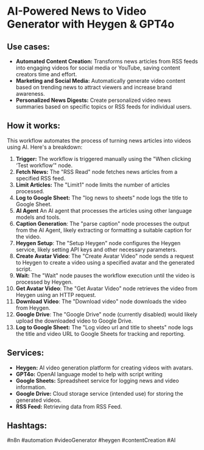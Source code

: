 # AI-Powered News to Video Generator with Heygen & GPT4o

## Use cases:

- **Automated Content Creation:**  Transforms news articles from RSS feeds into engaging videos for social media or YouTube, saving content creators time and effort.
- **Marketing and Social Media:**  Automatically generate video content based on trending news to attract viewers and increase brand awareness.
- **Personalized News Digests:** Create personalized video news summaries based on specific topics or RSS feeds for individual users.

## How it works:

This workflow automates the process of turning news articles into videos using AI. Here's a breakdown:

1. **Trigger:** The workflow is triggered manually using the "When clicking ‘Test workflow’" node.
2. **Fetch News:** The "RSS Read" node fetches news articles from a specified RSS feed.
3. **Limit Articles:** The "Limit1" node limits the number of articles processed.
4. **Log to Google Sheet:** The "log news to sheets" node logs the title to Google Sheet.
5. **AI Agent** An AI agent that processes the articles using other language models and tools.
6. **Caption Generation**: The "parse caption" node processes the output from the AI Agent, likely extracting or formatting a suitable caption for the video.
7. **Heygen Setup**: The "Setup Heygen" node configures the Heygen service, likely setting API keys and other necessary parameters.
8. **Create Avatar Video**: The "Create Avatar Video" node sends a request to Heygen to create a video using a specified avatar and the generated script.
9. **Wait:** The "Wait" node pauses the workflow execution until the video is processed by Heygen.
10. **Get Avatar Video**: The "Get Avatar Video" node retrieves the video from Heygen using an HTTP request.
11. **Download Video**: The "Download video" node downloads the video from Heygen.
12. **Google Drive**: The "Google Drive" node (currently disabled) would likely upload the downloaded video to Google Drive.
13. **Log to Google Sheet:** The "Log video url and title to sheets" node logs the title and video URL to Google Sheets for tracking and reporting.

## Services:

- **Heygen:**  AI video generation platform for creating videos with avatars.
- **GPT4o:** OpenAI language model to help with script writing
- **Google Sheets:**  Spreadsheet service for logging news and video information.
- **Google Drive:**  Cloud storage service (intended use) for storing the generated videos.
- **RSS Feed:** Retrieving data from RSS Feed.

## Hashtags:

#n8n #automation #videoGenerator #heygen #contentCreation #AI
